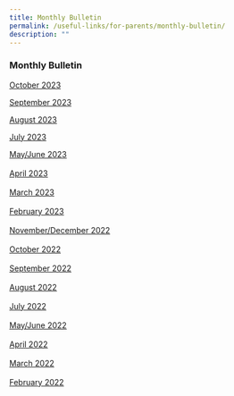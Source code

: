 ```yaml
---
title: Monthly Bulletin
permalink: /useful-links/for-parents/monthly-bulletin/
description: ""
---
```

### **Monthly Bulletin**

[October 2023](/files/october%20bulletin%202023.pdf)

[September 2023](/files/september%20bulletin%202023.pdf) <br>

[August 2023](/files/gsps%20august%20bulletin%202023.pdf)

[July 2023](/files/july%20bulletin%202023.pdf)

[May/June 2023](/files/mayjune%202023%20bulletin.pdf)
 <br><br>
[April 2023](/files/april%202023%20bulletin.pdf)
<br><br>
[March 2023](/files/March%202023%20Bulletin.pdf)<br><br>
[February 2023](/files/feb2023.pdf)<br><br>
[November/December 2022](/files/novdec2022.pdf)<br><br>
[October 2022](/files/monthlybullettin228.pdf)<br><br>
[September 2022](/files/monthlybullettin227.pdf)<br><br>
[August 2022](/files/monthlybullettin226.pdf)<br><br>
[July 2022](/files/monthlybullettin225.pdf)<br><br>
[May/June 2022](/files/monthlybullettin224.pdf)<br><br>
[April 2022](/files/monthlybullettin223.pdf)<br><br>
[March 2022](/files/monthlybullettin222.pdf)<br><br>
[February 2022](/files/monthlybullettin221.pdf)